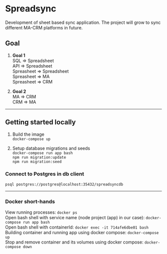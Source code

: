 # Spreadsync
Development of sheet based sync application. The project will grow to sync different MA-CRM platforms in future.

## Goal

1. **Goal 1**<br>
SQL => Spreadsheet<br>
API => Spreadsheet<br>
Spreasheet => Spreadsheet<br>
Spreasheet => MA<br>
Spreasheet => CRM<br>

2. **Goal 2**<br>
MA => CRM<br>
CRM => MA<br>

***
## Getting started locally

1.  Build the image<br>
```docker-compose up```

2. Setup database migrations and seeds<br>
  ```docker-compose run app bash```<br>
  ```npm run migration:update```<br>
  ```npm run migration:seed```<br>

### Connect to Postgres in db client
```psql postgres://postgres@localhost:35432/spreadsyncdb```

***

### Docker short-hands

View running processes:  ```docker ps```<br>
Open bash shell with service name (node project (app) in our case):  ```docker-compose run app bash```<br>
Open bash shell with containerId:  ```docker exec -it 714afe6dbe01 bash```<br>
Building container and running app using docker compose: ```docker-compose up```<br>
Stop and remove container and its volumes using docker compose: ```docker-compose down```<br>
